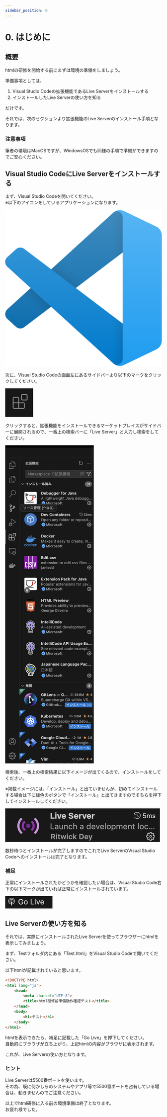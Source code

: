 ```yaml
---
sidebar_position: 0
---
```


# 0. はじめに

## 概要

htmlの研修を開始する前にまずは環境の準備をしましょう。

準備事項としては、

1. Visual Studio Codeの拡張機能であるLive Serverをインストールする
2. インストールしたLive Serverの使い方を知る

だけです。

それでは、次のセクションより拡張機能のLive Serverのインストール手順となります。

### 注意事項

筆者の環境はMacOSですが、WindowsOSでも同様の手順で準備ができますのでご安心ください。

## Visual Studio CodeにLive Serverをインストールする

まず、Visual Studio Codeを開いてください。  
※以下のアイコンをしているアプリケーションになります。

![Web](./Image/Image14.png)

次に、Visual Studio Codeの画面左にあるサイドバーより以下のマークをクリックしてください。

![Web](./Image/Image15.png)

クリックすると、拡張機能をインストールできるマーケットプレイスがサイドバーに展開されるので、一番上の検索バーに「Live Server」と入力し検索をしてください。

![Web](./Image/Image16.png)

検索後、一番上の検索結果に以下イメージが出てくるので、インストールをしてください。

※掲載イメージには、「インストール」と出ていませんが、初めてインストールする場合は下に緑色のボタンで「インストール」と出てきますのでそちらを押下してインストールしてください。

![Web](./Image/Image17.png)

数秒待つとインストールが完了しますのでこれでLive ServerのVisual Studio Codeへのインストールは完了となります。

### 補足

正常にインストールされたかどうかを確認したい場合は、Visual Studio Code右下の以下マークが出ていれば正常にインストールされています。

![Web](./Image/Image18.png)

## Live Serverの使い方を知る

それでは、実際にインストールされたLive Serverを使ってブラウザーにhtmlを表示してみましょう。

まず、Testフォルダ内にある「Test.html」をVisual Studio Codeで開いてください。

以下htmlが記載されていると思います。

```html
<!DOCTYPE html>
<html lang="ja">
    <head>
        <meta charset="UTF-8">
        <title>html研修前準備動作確認テスト</title>
    </head>
    <body>
        <h1>テスト</h1>
    </body>
</html>

```

htmlを表示できたら、補足に記載した「Go Live」を押下してください。  
自動的にブラウザが立ち上がり、上記htmlの内容がブラウザに表示されます。

これが、Live Serverの使い方となります。

### ヒント

Live Serverは5500番ポートを使います。  
その為、既に何かしらのシステムやアプリ等で5500番ポートを占有している場合は、動きませんのでご注意ください。

以上でhtml研修に入る前の環境準備は終了となります。  
お疲れ様でした。
